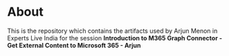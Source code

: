 # About

This is the repository which contains the artifacts used by Arjun Menon in Experts Live India for the session **Introduction to M365 Graph Connector - Get External Content to Microsoft 365 - Arjun**